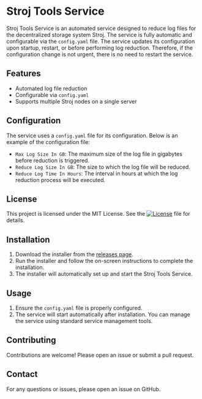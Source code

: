 # Stroj Tools Service

Stroj Tools Service is an automated service designed to reduce log files for the decentralized storage system Stroj.
The service is fully automatic and configurable via the `config.yaml` file.
The service updates its configuration upon startup, restart, or before performing log reduction.
Therefore, if the configuration change is not urgent, there is no need to restart the service.

## Features
- Automated log file reduction
- Configurable via `config.yaml`
- Supports multiple Stroj nodes on a single server

## Configuration

The service uses a `config.yaml` file for its configuration. Below is an example of the configuration file:

- `Max Log Size In GB`: The maximum size of the log file in gigabytes before reduction is triggered.
- `Reduce Log Size In GB`: The size to which the log file will be reduced.
- `Reduce Log Time In Hours`: The interval in hours at which the log reduction process will be executed.

## License

This project is licensed under the MIT License. See the [![License](https://img.shields.io/badge/License-MIT-yellow.svg)](https://opensource.org/licenses/MIT) file for details.

## Installation

1. Download the installer from the [releases page](https://github.com/Akutapi/StroJLogService/releases).
2. Run the installer and follow the on-screen instructions to complete the installation.
3. The installer will automatically set up and start the Stroj Tools Service.

## Usage

1. Ensure the `config.yaml` file is properly configured.
2. The service will start automatically after installation. You can manage the service using standard service management tools.

## Contributing

Contributions are welcome! Please open an issue or submit a pull request.

## Contact

For any questions or issues, please open an issue on GitHub.

   